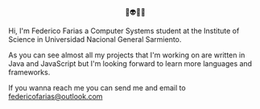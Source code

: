 
<center><p align = "center"> 🐯👽👨‍🔬 </p> </center>

Hi, I'm Federico Farias a Computer Systems student at the Institute of Science in Universidad Nacional General Sarmiento.

As you can see almost all my projects that I'm working on are written in Java and JavaScript but I'm looking forward to learn more languages and frameworks.

If you wanna reach me you can send me and email to federicofarias@outlook.com
